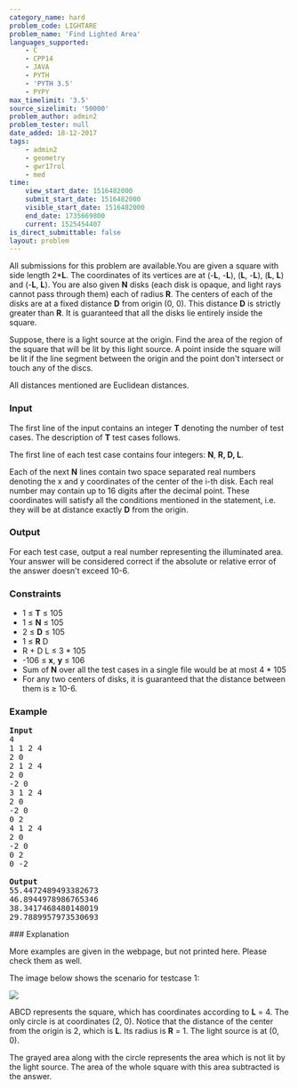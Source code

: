 ```yaml
---
category_name: hard
problem_code: LIGHTARE
problem_name: 'Find Lighted Area'
languages_supported:
    - C
    - CPP14
    - JAVA
    - PYTH
    - 'PYTH 3.5'
    - PYPY
max_timelimit: '3.5'
source_sizelimit: '50000'
problem_author: admin2
problem_tester: null
date_added: 18-12-2017
tags:
    - admin2
    - geometry
    - gwr17rol
    - med
time:
    view_start_date: 1516482000
    submit_start_date: 1516482000
    visible_start_date: 1516482000
    end_date: 1735669800
    current: 1525454407
is_direct_submittable: false
layout: problem
---
```

All submissions for this problem are available.You are given a square with side length 2\***L**. The coordinates of its vertices are at (-**L**, -**L**), (**L**, -**L**), (**L**, **L**) and (-**L**, **L**). You are also given **N** disks (each disk is opaque, and light rays cannot pass through them) each of radius **R**. The centers of each of the disks are at a fixed distance **D** from origin (0, 0). This distance **D** is strictly greater than **R**. It is guaranteed that all the disks lie entirely inside the square.

Suppose, there is a light source at the origin. Find the area of the region of the square that will be lit by this light source. A point inside the square will be lit if the line segment between the origin and the point don't intersect or touch any of the discs.

All distances mentioned are Euclidean distances.

### Input

The first line of the input contains an integer **T** denoting the number of test cases. The description of **T** test cases follows.

The first line of each test case contains four integers: **N**, **R, D, L**.

Each of the next **N** lines contain two space separated real numbers denoting the x and y coordinates of the center of the i-th disk. Each real number may contain up to 16 digits after the decimal point. These coordinates will satisfy all the conditions mentioned in the statement, i.e. they will be at distance exactly **D** from the origin.

### Output

For each test case, output a real number representing the illuminated area. Your answer will be considered correct if the absolute or relative error of the answer doesn't exceed 10-6.

### Constraints

- 1 ≤ **T** ≤ 105
- 1 ≤ **N** ≤ 105
- 2 ≤ **D** ≤ 105
- 1 ≤ **R** D
- R + D L ≤ 3 \* 105
- -106 ≤ **x**, **y** ≤ 106
- Sum of **N** over all the test cases in a single file would be at most 4 \* 105
- For any two centers of disks, it is guaranteed that the distance between them is ≥ 10-6.

### Example

<pre>
<b>Input</b>
4
1 1 2 4
2 0
2 1 2 4
2 0
-2 0
3 1 2 4
2 0
-2 0
0 2
4 1 2 4
2 0
-2 0
0 2
0 -2

<b>Output</b>
55.4472489493382673
46.8944978986765346
38.3417468480148019
29.7889957973530693
</pre>### Explanation

More examples are given in the webpage, but not printed here. Please check them as well.

The image below shows the scenario for testcase 1:

![](https://codechef_shared.s3.amazonaws.com/download/upload/ACM17GWR/LIGHTARE.png)

ABCD represents the square, which has coordinates according to **L** = 4. The only circle is at coordinates (2, 0). Notice that the distance of the center from the origin is 2, which is **L**. Its radius is **R** = 1. The light source is at (0, 0).

The grayed area along with the circle represents the area which is not lit by the light source. The area of the whole square with this area subtracted is the answer.
